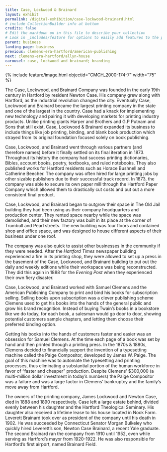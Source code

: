 ```yaml
---
title: Case, Lockwood & Brainard
layout: exhibit
permalink: /digital-exhibition/case-lockwood-brainard.html
# include CollectionBuilder info at bottom
credits: false
# Edit the markdown on in this file to describe your collection
# Look in _includes/feature for options to easily add features to the page
parent: business
landing-page: business
previous: clemens-era-hartford/american-publishing
next: clemens-era-hartford/allyn-house
carousel: case, lockwood and brainard; branding
---
```


{% include feature/image.html objectid="CMCH_2000-174-7" width="75" %}

The Case, Lockwood, and Brainard Company was founded in the early 19th century in Hartford by resident Newton Case. His company grew along with Hartford, as the industrial revolution changed the city. Eventually Case, Lockwood and Brainard became the largest printing company in the state and one of the largest in the country. Case had a knack for implementing new technology and pairing it with developing markets for printing industry products.  Unlike printing giants Harper and Brothers and G.P Putnam and Sons that still exist, Case, Lockwood & Brainard expanded its business to include things like job printing, binding, and blank book production which strayed from its original foundation focused solely on book publishing.

Case, Lockwood, and Brainard went through various partners (and therefore names) before it finally settled on its final iteration in 1873. Throughout its history the company had success printing dictionaries, Bibles, account books, poetry, textbooks, and ruled notebooks. They also published works for Hartford residents such as Horace Bushnell and Catherine Beecher. The company was often hired for large printing jobs by other sizable publishers due to their successful track record. In 1873, the company was able to secure its own paper mill through the Hartford Paper Company which allowed them to drastically cut costs and put out a more consistent final product.

Case, Lockwood, and Brainard began to outgrow their space in The Old Jail building they had been using as their company headquarters and production center. They rented space nearby while the space was demolished, and their new factory was built in its place at the corner of Trumbull and Pearl streets. The new building was four floors and contained shop and office space, and was designed to house different aspects of their business under one roof. 

The company was also quick to assist other businesses in the community if they were needed. After the _Hartford Times_ newspaper building experienced a fire in its printing shop, they were allowed to set up a press in the basement of the Case, Lockwood, and Brainard building to put out the daily and weekly editions while their workspace was being reconstructed. They did this again in 1888 for the _Evening Post_ when they experienced their own fiery disaster.

Case, Lockwood, and Brainard worked with Samuel Clemens and the American Publishing Company to print and bind his books for subscription selling. Selling books upon subscription was a clever publishing scheme Clemens used to get his books into the hands of the general public and grow his brand recognition. Instead of buying Twain’s books in a bookstore like we do today, for each book, a salesman would go door to door, showing potential customers sample chapters, and letting them choose their preferred binding option. 

Getting his books into the hands of customers faster and easier was an obsession for Samuel Clemens. At the time each page of a book was set by hand and then printed through a printing press. In the 1870s & 1880s, Clemens decided to financially support the invention of a typesetting machine called the Paige Compositor, developed by James W. Paige. The goal of this machine was to automate the typesetting and printing processes, thus eliminating a substantial portion of the human workforce in favor of “faster and cheaper” production. Despite Clemens’ $300,000 (a multi-million dollar investment in today’s numbers) the Paige Compositor was a failure and was a large factor in Clemens’ bankruptcy and the family’s move away from Hartford. 

The owners of the printing company, James Lockwood and Newton Case, died in 1888 and 1890 respectively. Case left a large estate behind, divided evenly between his daughter and the Hartford Theological Seminary. His daughter also received a lifetime lease to his house located in Nook Farm. Leverett Brainard took over as president of the company until his death in 1902. He was succeeded by Connecticut Senator Morgan Bulkeley who quickly hired Leverett’s son, Newton Case Brainard, a recent Yale graduate. The second Brainard ran the company from 1910 until 1952, even while serving as Hartford’s mayor from 1920-1922. He was also responsible for Hartford’s first airport, named Brainard Field. 
